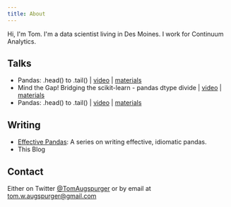 ```yaml
---
title: About
---
```


Hi, I'm Tom. I'm a data scientist living in Des Moines.
I work for Continuum Analytics.

## Talks

- Pandas: .head() to .tail() | [video](https://www.youtube.com/watch?v=7vuO9QXDN50) | [materials](https://github.com/tomaugspurger/pydata-chi-h2t)
- Mind the Gap! Bridging the scikit-learn - pandas dtype divide | [video](https://www.youtube.com/watch?v=KLPtEBokqQ0) | [materials](https://github.com/tomaugspurger/mtg)
- Pandas: .head() to .tail() | [video](https://www.youtube.com/watch?v=otCriSKVV_8) | [materials](https://github.com/tomaugspurger/pydataSeattle)

## Writing

- [Effective Pandas](https://leanpub.com/effective-pandas): A series on writing effective, idiomatic pandas.
- This Blog

## Contact

Either on Twitter [@TomAugspurger](http://Twitter.com/TomAugspurger) or by email
at tom.w.augspurger@gmail.com
